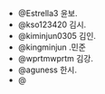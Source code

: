 * @Estrella3 윤보.
* @kso123420 김시.
* @kiminjun0305 김인.
* @kingminjun .민준
* @wprtmwprtm 김강.
* @aguness 한시.
* @
